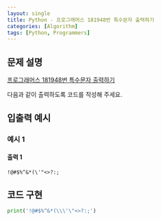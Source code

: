 ```yaml
---
layout: single
title: Python - 프로그래머스 181948번 특수문자 출력하기
categories: [Algorithm]
tags: [Python, Programmers]
---
```


## 문제 설명
[프로그래머스 181948번 특수문자 출력하기](https://school.programmers.co.kr/learn/courses/30/lessons/181948?language=python3)

다음과 같이 출력하도록 코드를 작성해 주세요.

## 입출력 예시

### 예시 1

#### 출력 1

```plaintext
!@#$%^&*(\'"<>?:;
```

## 코드 구현

```python
print('!@#$%^&*(\\\'\"<>?:;')
```